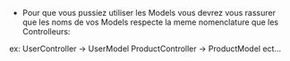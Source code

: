 - Pour que vous pussiez utiliser les Models vous devrez vous rassurer que les noms de vos Models respecte la meme nomenclature que les Controlleurs:

ex: UserController -> UserModel
    ProductController -> ProductModel
    ect...